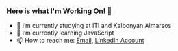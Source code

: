 ### Here is what I'm Working On! 👋

- 🔭 I’m currently studying at ITI and Kalbonyan Almarsos
- 🌱 I’m currently learning JavaScript
- 📫 How to reach me: [Email](moh.moussad@gmail.com), [LinkedIn Account](https://www.linkedin.com/in/mohmousad/)
